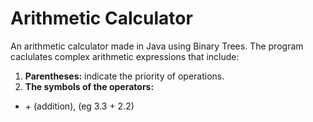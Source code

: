 # Arithmetic Calculator
An arithmetic calculator made in Java using Binary Trees. The program caclulates complex arithmetic expressions that include:

1. **Parentheses:** indicate the priority of operations.
2. **The symbols of the operators:**
* \+ (addition), (eg 3.3 + 2.2)

